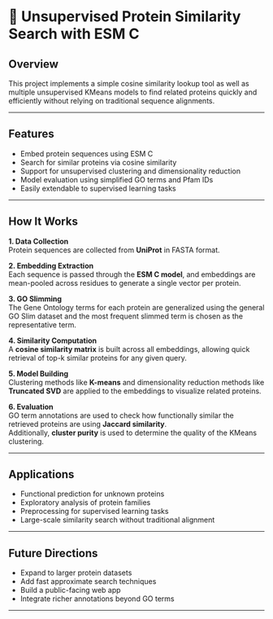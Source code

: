 # 🧬 Unsupervised Protein Similarity Search with ESM C

## Overview

This project implements a simple cosine similarity lookup tool as well as multiple unsupervised KMeans models to find related proteins quickly and efficiently without relying on traditional sequence alignments.

---

## Features
- Embed protein sequences using ESM C
- Search for similar proteins via cosine similarity
- Support for unsupervised clustering and dimensionality reduction
- Model evaluation using simplified GO terms and Pfam IDs
- Easily extendable to supervised learning tasks

---

## How It Works

**1. Data Collection**  
Protein sequences are collected from **UniProt** in FASTA format.

**2. Embedding Extraction**  
Each sequence is passed through the **ESM C model**, and embeddings are mean-pooled across residues to generate a single vector per protein.

**3. GO Slimming**  
The Gene Ontology terms for each protein are generalized using the general GO Slim dataset and the most frequent slimmed term is chosen as the representative term.

**4. Similarity Computation**  
A **cosine similarity matrix** is built across all embeddings, allowing quick retrieval of top-k similar proteins for any given query.

**5. Model Building**  
Clustering methods like **K-means** and dimensionality reduction methods like **Truncated SVD** are applied to the embeddings to visualize related proteins.

**6. Evaluation**  
GO term annotations are used to check how functionally similar the retrieved proteins are using **Jaccard similarity**.  
Additionally, **cluster purity** is used to determine the quality of the KMeans clustering.

---

## Applications
- Functional prediction for unknown proteins
- Exploratory analysis of protein families
- Preprocessing for supervised learning tasks
- Large-scale similarity search without traditional alignment

---

## Future Directions
- Expand to larger protein datasets
- Add fast approximate search techniques
- Build a public-facing web app
- Integrate richer annotations beyond GO terms

---


